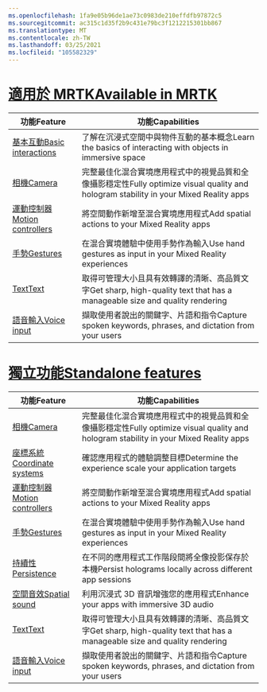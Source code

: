 ```yaml
---
ms.openlocfilehash: 1fa9e05b96de1ae73c0983de210effdfb97872c5
ms.sourcegitcommit: ac315c1d35f2b9c431e79bc3f1212215301bb867
ms.translationtype: MT
ms.contentlocale: zh-TW
ms.lasthandoff: 03/25/2021
ms.locfileid: "105582329"
---
```

# <a name="available-in-mrtk"></a>[<span data-ttu-id="9e061-101">適用於 MRTK</span><span class="sxs-lookup"><span data-stu-id="9e061-101">Available in MRTK</span></span>](#tab/mrtk)

|  <span data-ttu-id="9e061-102">功能</span><span class="sxs-lookup"><span data-stu-id="9e061-102">Feature</span></span>  |  <span data-ttu-id="9e061-103">功能</span><span class="sxs-lookup"><span data-stu-id="9e061-103">Capabilities</span></span>  |
| --- | --- |
| [<span data-ttu-id="9e061-104">基本互動</span><span class="sxs-lookup"><span data-stu-id="9e061-104">Basic interactions</span></span>](../../out-of-scope/mrtk-101.md) | <span data-ttu-id="9e061-105">了解在沉浸式空間中與物件互動的基本概念</span><span class="sxs-lookup"><span data-stu-id="9e061-105">Learn the basics of interacting with objects in immersive space</span></span> |
| [<span data-ttu-id="9e061-106">相機</span><span class="sxs-lookup"><span data-stu-id="9e061-106">Camera</span></span>](../unity/camera-in-unity.md) | <span data-ttu-id="9e061-107">完整最佳化混合實境應用程式中的視覺品質和全像攝影穩定性</span><span class="sxs-lookup"><span data-stu-id="9e061-107">Fully optimize visual quality and hologram stability in your Mixed Reality apps</span></span> |
| [<span data-ttu-id="9e061-108">運動控制器</span><span class="sxs-lookup"><span data-stu-id="9e061-108">Motion controllers</span></span>](../unity/motion-controllers-in-unity.md) | <span data-ttu-id="9e061-109">將空間動作新增至混合實境應用程式</span><span class="sxs-lookup"><span data-stu-id="9e061-109">Add spatial actions to your Mixed Reality apps</span></span> |
| [<span data-ttu-id="9e061-110">手勢</span><span class="sxs-lookup"><span data-stu-id="9e061-110">Gestures</span></span>](../unity/gestures-in-unity.md) | <span data-ttu-id="9e061-111">在混合實境體驗中使用手勢作為輸入</span><span class="sxs-lookup"><span data-stu-id="9e061-111">Use hand gestures as input in your Mixed Reality experiences</span></span> |
| [<span data-ttu-id="9e061-112">Text</span><span class="sxs-lookup"><span data-stu-id="9e061-112">Text</span></span>](../unity/text-in-unity.md) | <span data-ttu-id="9e061-113">取得可管理大小且具有效轉譯的清晰、高品質文字</span><span class="sxs-lookup"><span data-stu-id="9e061-113">Get sharp, high-quality text that has a manageable size and quality rendering</span></span> |
| [<span data-ttu-id="9e061-114">語音輸入</span><span class="sxs-lookup"><span data-stu-id="9e061-114">Voice input</span></span>](../unity/voice-input-in-unity.md) | <span data-ttu-id="9e061-115">擷取使用者說出的關鍵字、片語和指令</span><span class="sxs-lookup"><span data-stu-id="9e061-115">Capture spoken keywords, phrases, and dictation from your users</span></span>|

# <a name="standalone-features"></a>[<span data-ttu-id="9e061-116">獨立功能</span><span class="sxs-lookup"><span data-stu-id="9e061-116">Standalone features</span></span>](#tab/standalone)

|  <span data-ttu-id="9e061-117">功能</span><span class="sxs-lookup"><span data-stu-id="9e061-117">Feature</span></span>  |  <span data-ttu-id="9e061-118">功能</span><span class="sxs-lookup"><span data-stu-id="9e061-118">Capabilities</span></span>  |
| --- | --- |
| [<span data-ttu-id="9e061-119">相機</span><span class="sxs-lookup"><span data-stu-id="9e061-119">Camera</span></span>](../unity/camera-in-unity.md) | <span data-ttu-id="9e061-120">完整最佳化混合實境應用程式中的視覺品質和全像攝影穩定性</span><span class="sxs-lookup"><span data-stu-id="9e061-120">Fully optimize visual quality and hologram stability in your Mixed Reality apps</span></span> |
| [<span data-ttu-id="9e061-121">座標系統</span><span class="sxs-lookup"><span data-stu-id="9e061-121">Coordinate systems</span></span>](../unity/coordinate-systems-in-unity.md) | <span data-ttu-id="9e061-122">確認應用程式的體驗調整目標</span><span class="sxs-lookup"><span data-stu-id="9e061-122">Determine the experience scale your application targets</span></span> |
| [<span data-ttu-id="9e061-123">運動控制器</span><span class="sxs-lookup"><span data-stu-id="9e061-123">Motion controllers</span></span>](../unity/motion-controllers-in-unity.md) | <span data-ttu-id="9e061-124">將空間動作新增至混合實境應用程式</span><span class="sxs-lookup"><span data-stu-id="9e061-124">Add spatial actions to your Mixed Reality apps</span></span> |
| [<span data-ttu-id="9e061-125">手勢</span><span class="sxs-lookup"><span data-stu-id="9e061-125">Gestures</span></span>](../unity/gestures-in-unity.md) | <span data-ttu-id="9e061-126">在混合實境體驗中使用手勢作為輸入</span><span class="sxs-lookup"><span data-stu-id="9e061-126">Use hand gestures as input in your Mixed Reality experiences</span></span> |
| [<span data-ttu-id="9e061-127">持續性</span><span class="sxs-lookup"><span data-stu-id="9e061-127">Persistence</span></span>](../unity/persistence-in-unity.md) | <span data-ttu-id="9e061-128">在不同的應用程式工作階段間將全像投影保存於本機</span><span class="sxs-lookup"><span data-stu-id="9e061-128">Persist holograms locally across different app sessions</span></span> |
| [<span data-ttu-id="9e061-129">空間音效</span><span class="sxs-lookup"><span data-stu-id="9e061-129">Spatial sound</span></span>](../unity/spatial-sound-in-unity.md) | <span data-ttu-id="9e061-130">利用沉浸式 3D 音訊增強您的應用程式</span><span class="sxs-lookup"><span data-stu-id="9e061-130">Enhance your apps with immersive 3D audio</span></span> |
| [<span data-ttu-id="9e061-131">Text</span><span class="sxs-lookup"><span data-stu-id="9e061-131">Text</span></span>](../unity/text-in-unity.md) | <span data-ttu-id="9e061-132">取得可管理大小且具有效轉譯的清晰、高品質文字</span><span class="sxs-lookup"><span data-stu-id="9e061-132">Get sharp, high-quality text that has a manageable size and quality rendering</span></span> |
| [<span data-ttu-id="9e061-133">語音輸入</span><span class="sxs-lookup"><span data-stu-id="9e061-133">Voice input</span></span>](../unity/voice-input-in-unity.md) | <span data-ttu-id="9e061-134">擷取使用者說出的關鍵字、片語和指令</span><span class="sxs-lookup"><span data-stu-id="9e061-134">Capture spoken keywords, phrases, and dictation from your users</span></span>|